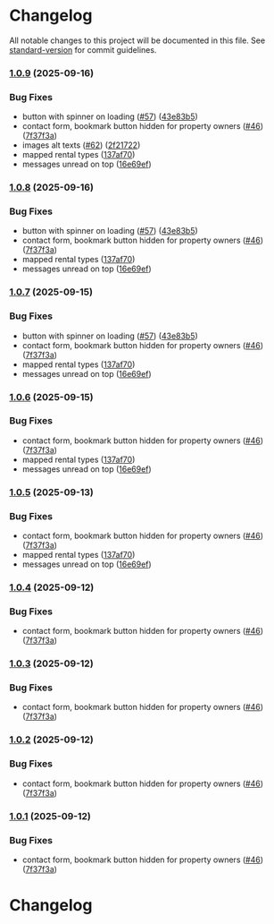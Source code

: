 # Changelog

All notable changes to this project will be documented in this file. See [standard-version](https://github.com/conventional-changelog/standard-version) for commit guidelines.

### [1.0.9](https://github.com/JedrzejTymiec/Next_PropertyPulse/compare/v1.0.0...v1.0.9) (2025-09-16)


### Bug Fixes

* button with spinner on loading ([#57](https://github.com/JedrzejTymiec/Next_PropertyPulse/issues/57)) ([43e83b5](https://github.com/JedrzejTymiec/Next_PropertyPulse/commit/43e83b54d28c6a8bb68c2258f554998edc884a90))
* contact form, bookmark button hidden for property owners ([#46](https://github.com/JedrzejTymiec/Next_PropertyPulse/issues/46)) ([7f37f3a](https://github.com/JedrzejTymiec/Next_PropertyPulse/commit/7f37f3a29d4819e8ea2d61ab2276021fdcde33a1))
* images alt texts ([#62](https://github.com/JedrzejTymiec/Next_PropertyPulse/issues/62)) ([2f21722](https://github.com/JedrzejTymiec/Next_PropertyPulse/commit/2f217221e4468757376dcc963f03f8292e772f54))
* mapped rental types ([137af70](https://github.com/JedrzejTymiec/Next_PropertyPulse/commit/137af70471345d23bac0e4385ecdbd3b2de2e06e))
* messages unread on top ([16e69ef](https://github.com/JedrzejTymiec/Next_PropertyPulse/commit/16e69efb7e2a3d4dcb38b4b4c6fe33497ac0fe4c))

### [1.0.8](https://github.com/JedrzejTymiec/Next_PropertyPulse/compare/v1.0.0...v1.0.8) (2025-09-16)


### Bug Fixes

* button with spinner on loading ([#57](https://github.com/JedrzejTymiec/Next_PropertyPulse/issues/57)) ([43e83b5](https://github.com/JedrzejTymiec/Next_PropertyPulse/commit/43e83b54d28c6a8bb68c2258f554998edc884a90))
* contact form, bookmark button hidden for property owners ([#46](https://github.com/JedrzejTymiec/Next_PropertyPulse/issues/46)) ([7f37f3a](https://github.com/JedrzejTymiec/Next_PropertyPulse/commit/7f37f3a29d4819e8ea2d61ab2276021fdcde33a1))
* mapped rental types ([137af70](https://github.com/JedrzejTymiec/Next_PropertyPulse/commit/137af70471345d23bac0e4385ecdbd3b2de2e06e))
* messages unread on top ([16e69ef](https://github.com/JedrzejTymiec/Next_PropertyPulse/commit/16e69efb7e2a3d4dcb38b4b4c6fe33497ac0fe4c))

### [1.0.7](https://github.com/JedrzejTymiec/Next_PropertyPulse/compare/v1.0.0...v1.0.7) (2025-09-15)


### Bug Fixes

* button with spinner on loading ([#57](https://github.com/JedrzejTymiec/Next_PropertyPulse/issues/57)) ([43e83b5](https://github.com/JedrzejTymiec/Next_PropertyPulse/commit/43e83b54d28c6a8bb68c2258f554998edc884a90))
* contact form, bookmark button hidden for property owners ([#46](https://github.com/JedrzejTymiec/Next_PropertyPulse/issues/46)) ([7f37f3a](https://github.com/JedrzejTymiec/Next_PropertyPulse/commit/7f37f3a29d4819e8ea2d61ab2276021fdcde33a1))
* mapped rental types ([137af70](https://github.com/JedrzejTymiec/Next_PropertyPulse/commit/137af70471345d23bac0e4385ecdbd3b2de2e06e))
* messages unread on top ([16e69ef](https://github.com/JedrzejTymiec/Next_PropertyPulse/commit/16e69efb7e2a3d4dcb38b4b4c6fe33497ac0fe4c))

### [1.0.6](https://github.com/JedrzejTymiec/Next_PropertyPulse/compare/v1.0.0...v1.0.6) (2025-09-15)


### Bug Fixes

* contact form, bookmark button hidden for property owners ([#46](https://github.com/JedrzejTymiec/Next_PropertyPulse/issues/46)) ([7f37f3a](https://github.com/JedrzejTymiec/Next_PropertyPulse/commit/7f37f3a29d4819e8ea2d61ab2276021fdcde33a1))
* mapped rental types ([137af70](https://github.com/JedrzejTymiec/Next_PropertyPulse/commit/137af70471345d23bac0e4385ecdbd3b2de2e06e))
* messages unread on top ([16e69ef](https://github.com/JedrzejTymiec/Next_PropertyPulse/commit/16e69efb7e2a3d4dcb38b4b4c6fe33497ac0fe4c))

### [1.0.5](https://github.com/JedrzejTymiec/Next_PropertyPulse/compare/v1.0.0...v1.0.5) (2025-09-13)


### Bug Fixes

* contact form, bookmark button hidden for property owners ([#46](https://github.com/JedrzejTymiec/Next_PropertyPulse/issues/46)) ([7f37f3a](https://github.com/JedrzejTymiec/Next_PropertyPulse/commit/7f37f3a29d4819e8ea2d61ab2276021fdcde33a1))
* mapped rental types ([137af70](https://github.com/JedrzejTymiec/Next_PropertyPulse/commit/137af70471345d23bac0e4385ecdbd3b2de2e06e))
* messages unread on top ([16e69ef](https://github.com/JedrzejTymiec/Next_PropertyPulse/commit/16e69efb7e2a3d4dcb38b4b4c6fe33497ac0fe4c))

### [1.0.4](https://github.com/JedrzejTymiec/Next_PropertyPulse/compare/v1.0.0...v1.0.4) (2025-09-12)


### Bug Fixes

* contact form, bookmark button hidden for property owners ([#46](https://github.com/JedrzejTymiec/Next_PropertyPulse/issues/46)) ([7f37f3a](https://github.com/JedrzejTymiec/Next_PropertyPulse/commit/7f37f3a29d4819e8ea2d61ab2276021fdcde33a1))

### [1.0.3](https://github.com/JedrzejTymiec/Next_PropertyPulse/compare/v1.0.0...v1.0.3) (2025-09-12)


### Bug Fixes

* contact form, bookmark button hidden for property owners ([#46](https://github.com/JedrzejTymiec/Next_PropertyPulse/issues/46)) ([7f37f3a](https://github.com/JedrzejTymiec/Next_PropertyPulse/commit/7f37f3a29d4819e8ea2d61ab2276021fdcde33a1))

### [1.0.2](https://github.com/JedrzejTymiec/Next_PropertyPulse/compare/v1.0.0...v1.0.2) (2025-09-12)


### Bug Fixes

* contact form, bookmark button hidden for property owners ([#46](https://github.com/JedrzejTymiec/Next_PropertyPulse/issues/46)) ([7f37f3a](https://github.com/JedrzejTymiec/Next_PropertyPulse/commit/7f37f3a29d4819e8ea2d61ab2276021fdcde33a1))

### [1.0.1](https://github.com/JedrzejTymiec/Next_PropertyPulse/compare/v1.0.0...v1.0.1) (2025-09-12)


### Bug Fixes

* contact form, bookmark button hidden for property owners ([#46](https://github.com/JedrzejTymiec/Next_PropertyPulse/issues/46)) ([7f37f3a](https://github.com/JedrzejTymiec/Next_PropertyPulse/commit/7f37f3a29d4819e8ea2d61ab2276021fdcde33a1))

# Changelog